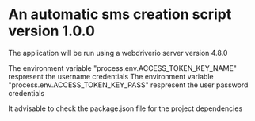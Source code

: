 # An automatic sms creation script version 1.0.0

The application will be run using a webdriverio server version 4.8.0

The environment variable "process.env.ACCESS_TOKEN_KEY_NAME" respresent the username credentials
The environment variable "process.env.ACCESS_TOKEN_KEY_PASS" respresent the user password credentials

It advisable to check the package.json file for the project dependencies

